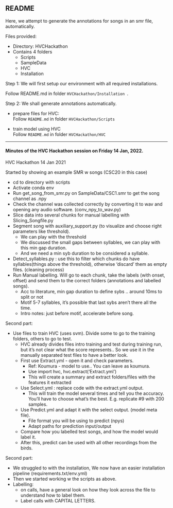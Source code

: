 ## README

Here, we attempt to generate the annotations for songs in an smr file, automatically.

Files provided:

- Directory: HVCHackathon
- Contains 4 folders
	- Scripts 
	- SampleData
	- HVC
	- Installation

Step 1: We will first setup our environment with all required installations.

Follow README.md in folder `HVCHackathon/Installation `.

Step 2: We shall generate annotations automatically.

- prepare files for HVC:  
	Follow `README.md` in folder `HVCHackathon/Scripts`

- train model using HVC  
	Follow `README.md` in folder `HVCHackathon/HVC`



---


#### Minutes of the HVC Hackathon session on Friday 14 Jan, 2022.

HVC Hackathon
14 Jan 2021

Started by showing an example SMR w songs (CSC20 in this case)


- cd to directory with scripts
- Activate conda env
- Run get_song_from_smr.py on SampleData/CSC1.smr to get the song channel as .npy
- Check the channel was collected correctly by converting it to wav and opening any audio software. (conv_npy_to_wav.py)
- Slice data into several chunks for manual labelling with Slicing_Songfile.py
- Segment song with auxiliary_support.py (to visualize and choose right parameters like threshold).
	- We can play with the threshold
	- We discussed the small gaps between syllables, we can play with this min gap duration.
	- And we need a min syb duration to be considered a syllable.
- Detect_syllables.py : use this to filter which chunks do have syllables(things above the threshold), otherwise ‘discard’ them as empty files. (cleaning process)
- Run Manual labelling. Will go to each chunk, take the labels (with onset, offset) and send them to the correct folders (annotations and labelled songs).
	- Acc to literature, min gap duration to define sybs .. around 10ms to split or not
	- Motif 5-7 syllables, it’s possible that last sybs aren’t there all the time.
	- Intro notes: just before motif, accelerate before song.

	
Second part:

- Use files to train HVC (uses svm). Divide some to go to the training folders, others to go to test.
	- HVC already divides files intro training and test during training run, but it’s not clear what the score represents.. So we use it in the manually separated test files to have a better look.
	- First use Extract.yml - open it and check parameters.
		- Ref: Koumura - model to use.. You can leave as koumura.
		- Use import hvc, hvc.extract(‘Extract.yml’)
		- This will create a summary and extract folders/files with the features it extracted
	- Use Select.yml : replace code with the extract.yml output.
		- This will train the model several times and tell you the accuracy. You’ll have to choose what’s the best. E.g. replicate #9 with 200 samples.
	- Use Predict.yml and adapt it with the select output. (model meta file).
		- File format you will be using to predict (npys)
		- Adapt paths for prediction input/output
	- Compare how you labelled test songs, and how the model would label it.
	- After this, predict can be used with all other recordings from the birds.

Second part:

- We struggled to with the installation, We now have an easier installation pipeline (requirements.txt/env.yml)
- Then we started working w the scripts as above.
- Labelling:
	- on calls, have a general look on how they look across the file to understand how to label them.
	- Label calls with CAPITAL LETTERS.

